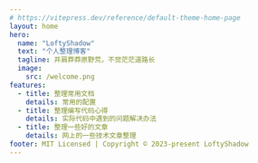 ```yaml
---
# https://vitepress.dev/reference/default-theme-home-page
layout: home
hero:
  name: "LoftyShadow"
  text: "个人整理博客"
  tagline: 并肩莽莽原野荒，不觉茫茫道路长
  image:
    src: /welcome.png
features:
  - title: 整理常用文档
    details: 常用的配置
  - title: 整理编写代码心得
    details: 实际代码中遇到的问题解决办法
  - title: 整理一些好的文章
    details: 网上的一些技术文章整理
footer: MIT Licensed | Copyright © 2023-present LoftyShadow
---
```


